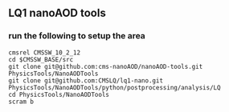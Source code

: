 ## LQ1 nanoAOD tools

### run the following to setup the area
    cmsrel CMSSW_10_2_12
    cd $CMSSW_BASE/src
    git clone git@github.com:cms-nanoAOD/nanoAOD-tools.git PhysicsTools/NanoAODTools
    git clone git@github.com:CMSLQ/lq1-nano.git PhysicsTools/NanoAODTools/python/postprocessing/analysis/LQ
    cd PhysicsTools/NanoAODTools
    scram b

